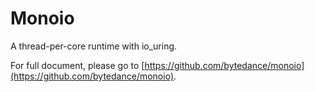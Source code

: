 # Monoio
A thread-per-core runtime with io_uring.

For full document, please go to [https://github.com/bytedance/monoio](https://github.com/bytedance/monoio).